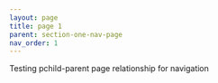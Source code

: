 ```yaml
---
layout: page
title: page 1
parent: section-one-nav-page
nav_order: 1
---
```

Testing pchild-parent page relationship for navigation
